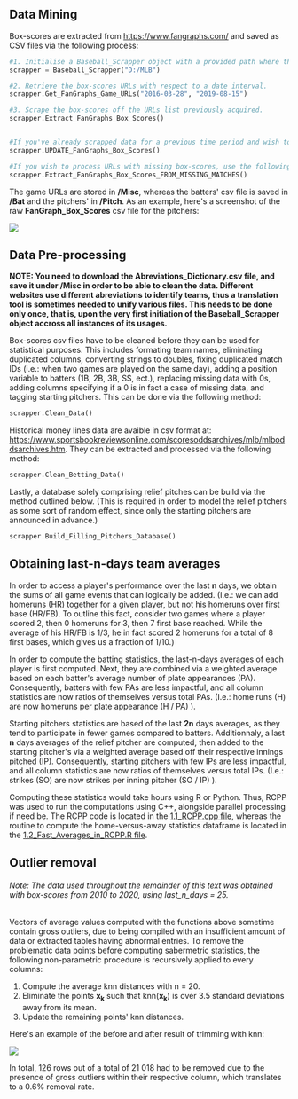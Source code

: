 ## Data Mining

Box-scores are extracted from https://www.fangraphs.com/ and saved as CSV files via the following process:

```python
#1. Initialise a Baseball_Scrapper object with a provided path where the files will be stored. 
scrapper = Baseball_Scrapper("D:/MLB")

#2. Retrieve the box-scores URLs with respect to a date interval. 
scrapper.Get_FanGraphs_Game_URLs("2016-03-28", "2019-08-15")

#3. Scrape the box-scores off the URLs list previously acquired. 
scrapper.Extract_FanGraphs_Box_Scores()


#If you've already scrapped data for a previous time period and wish to simply update your box-scores list, use the following method:
scrapper.UPDATE_FanGraphs_Box_Scores()

#If you wish to process URLs with missing box-scores, use the following method:
scrapper.Extract_FanGraphs_Box_Scores_FROM_MISSING_MATCHES()
```


The game URLs are stored in **/Misc**, whereas the batters' csv file is saved in **/Bat** and the pitchers' in **/Pitch**. As an example, here's a screenshot of the raw **FanGraph_Box_Scores** csv file for the pitchers:

![](https://i.imgur.com/KX6K3AY.png)


## Data Pre-processing

**NOTE: You need to download the Abreviations_Dictionary.csv file, and save it under /Misc in order to be able to clean the data. Different websites use different abreviations to identify teams, thus a translation tool is sometimes needed to unify various files. This needs to be done only once, that is, upon the very first initiation of the Baseball_Scrapper object accross all instances of its usages.**

Box-scores csv files have to be cleaned before they can be used for statistical purposes. This includes formating team names, eliminating duplicated columns, converting strings to doubles, fixing duplicated match IDs (i.e.: when two games are played on the same day), adding a position variable to batters (1B, 2B, 3B, SS, ect.), replacing missing data with 0s, adding columns specifying if a 0 is in fact a case of missing data, and tagging starting pitchers. This can be done via the following method:

```python
scrapper.Clean_Data()
```

Historical money lines data are avaible in csv format at: https://www.sportsbookreviewsonline.com/scoresoddsarchives/mlb/mlboddsarchives.htm. They can be extracted and processed via the following method:
```python
scrapper.Clean_Betting_Data()
```

Lastly, a database solely comprising relief pitches can be build via the method outlined below. (This is required in order to model the relief pitchers as some sort of random effect, since only the starting pitchers are announced in advance.)
```python
scrapper.Build_Filling_Pitchers_Database()
```


## Obtaining last-n-days team averages

In order to access a player's performance over the last **n** days, we obtain the sums of all game events that can logically be added. (I.e.: we can add homeruns (HR) together for a given player, but not his homeruns over first base (HR/FB). To outline this fact, consider two games where a player scored 2, then 0 homeruns for 3, then 7 first base reached. While the average of his HR/FB is 1/3, he in fact scored 2 homeruns for a total of 8 first bases, which gives us a fraction of 1/10.)

In order to compute the batting statistics, the last-n-days averages of each player is first computed. Next, they are combined via a weighted average based on each batter's average number of plate appearances (PA). Consequently, batters with few PAs are less impactful, and all column statistics are now ratios of themselves versus total PAs. (I.e.: home runs (H) are now homeruns per plate appearance (H / PA) ).

Starting pitchers statistics are based of the last **2n** days averages, as they tend to participate in fewer games compared to batters. Additionnaly, a last **n** days averages of the relief pitcher are computed, then added to the starting pitcher's via a weighted average based off their respective innings pitched (IP). Consequently, starting pitchers with few IPs are less impactful, and all column statistics are now ratios of themselves versus total IPs. (I.e.: strikes (SO) are now strikes per inning pitcher (SO / IP) ).

Computing these statistics would take hours using R or Python. Thus, RCPP was used to run the computations using C++, alongside parallel processing if need be. The RCPP code is located in the [1.1_RCPP.cpp file](https://github.com/frankfredj/MLB_Betting/blob/master/1.1_RCPP.cpp), whereas the routine to compute the home-versus-away statistics dataframe is located in the [1.2_Fast_Averages_in_RCPP.R file](https://github.com/frankfredj/MLB_Betting/blob/master/1.2_Fast_Averages_in_RCPP.R).


## Outlier removal

###### Note: The data used throughout the remainder of this text was obtained with box-scores from 2010 to 2020, using last_n_days = 25. 

Vectors of average values computed with the functions above sometime contain gross outliers, due to being compiled with an insufficient amount of data or extracted tables having abnormal entries. To remove the problematic data points before computing sabermetric statistics, the following non-parametric procedure is recursively applied to every columns:<br/>

1. Compute the average knn distances with n = 20.
2. Eliminate the points **x<sub>k</sub>** such that knn(**x<sub>k</sub>**) is over 3.5 standard deviations away from its mean.
3. Update the remaining points' knn distances.<br/>

Here's an example of the before and after result of trimming with knn: <br/>

![](https://i.imgur.com/3ZvSxfM.png) <br/>


In total, 126 rows out of a total of 21 018 had to be removed due to the presence of gross outliers within their respective column, which translates to a 0.6% removal rate.








